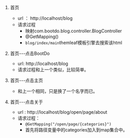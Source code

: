 1. 首页
   - url ： http://localhost/blog
   - 请求过程
     - 映射com.bootdo.blog.controller.BlogController
     - @GetMapping()
     - `blog/index/main`themleaf模板引擎去搜索该html

2. 首页---点击BootDo
   - url: http://localhost/blog
   - 请求过程和上一个类似，比较简单。
3. 首页---点击主页
   - 和上一个相同，只是换了一个名字而已。

4. 首页---点击关于
   - url : http://localhost/blog/open/page/about
   - 请求过程：
     - `@GetMapping("/open/page/{categories}")`
     - 首先将路径变量中的categories加入到map集合中。
